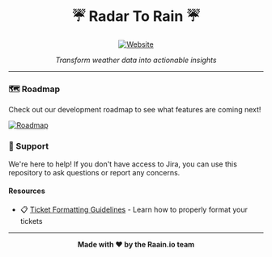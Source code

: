 <div align="center">

# ☔ Radar To Rain ☔

[![Website](https://img.shields.io/badge/Website-radartorain.com-blue?style=for-the-badge&logo=globe)](https://radartorain.com)

*Transform weather data into actionable insights*

</div>

---

### 🗺️ Roadmap

Check out our development roadmap to see what features are coming next!

[![Roadmap](https://img.shields.io/badge/View-Roadmap-green?style=flat-square&logo=github)](https://github.com/orgs/raainio/projects/1)

### 🤝 Support

We're here to help! If you don't have access to Jira, you can use this repository to ask questions or report any concerns.

#### Resources

- 📋 [Ticket Formatting Guidelines](https://github.com/raainio/radartorain/wiki/ticket-format) - Learn how to properly format your tickets

---

<div align="center">

**Made with ❤️ by the Raain.io team**

</div>
